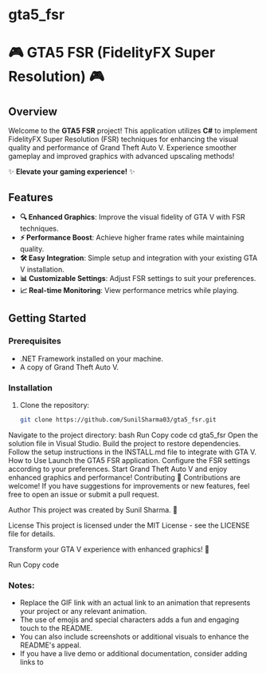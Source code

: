 # gta5_fsr

# 🎮 GTA5 FSR (FidelityFX Super Resolution) 🎮


## Overview

Welcome to the **GTA5 FSR** project! This application utilizes **C#** to implement FidelityFX Super Resolution (FSR) techniques for enhancing the visual quality and performance of Grand Theft Auto V. Experience smoother gameplay and improved graphics with advanced upscaling methods!

✨ **Elevate your gaming experience!** ✨

## Features

- **🔍 Enhanced Graphics**: Improve the visual fidelity of GTA V with FSR techniques.
- **⚡ Performance Boost**: Achieve higher frame rates while maintaining quality.
- **🛠️ Easy Integration**: Simple setup and integration with your existing GTA V installation.
- **📊 Customizable Settings**: Adjust FSR settings to suit your preferences.
- **📈 Real-time Monitoring**: View performance metrics while playing.

## Getting Started

### Prerequisites

- .NET Framework installed on your machine.
- A copy of Grand Theft Auto V.

### Installation

1. Clone the repository:
   ```bash
   git clone https://github.com/SunilSharma03/gta5_fsr.git
Navigate to the project directory:
bash
Run
Copy code
cd gta5_fsr
Open the solution file in Visual Studio.
Build the project to restore dependencies.
Follow the setup instructions in the INSTALL.md file to integrate with GTA V.
How to Use
Launch the GTA5 FSR application.
Configure the FSR settings according to your preferences.
Start Grand Theft Auto V and enjoy enhanced graphics and performance!
Contributing
🤝 Contributions are welcome! If you have suggestions for improvements or new features, feel free to open an issue or submit a pull request.

Author
This project was created by Sunil Sharma. 🌟

License
This project is licensed under the MIT License - see the LICENSE file for details.

Transform your GTA V experience with enhanced graphics! 🚀

Run
Copy code

### Notes:
- Replace the GIF link with an actual link to an animation that represents your project or any relevant animation.
- The use of emojis and special characters adds a fun and engaging touch to the README.
- You can also include screenshots or additional visuals to enhance the README's appeal.
- If you have a live demo or additional documentation, consider adding links to
